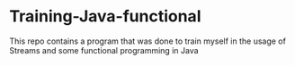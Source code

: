 # Training-Java-functional
This repo contains a program that was done to train myself in the usage of Streams and some functional programming in Java
